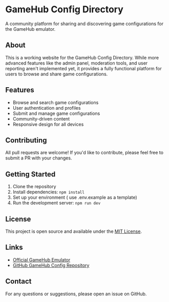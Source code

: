 # GameHub Config Directory

A community platform for sharing and discovering game configurations for the GameHub emulator.

## About

This is a working website for the GameHub Config Directory. While more advanced features like the admin panel, moderation tools, and user reporting aren't implemented yet, it provides a fully functional platform for users to browse and share game configurations.

## Features

- Browse and search game configurations
- User authentication and profiles
- Submit and manage game configurations
- Community-driven content
- Responsive design for all devices

## Contributing

All pull requests are welcome! If you'd like to contribute, please feel free to submit a PR with your changes.

## Getting Started

1. Clone the repository
2. Install dependencies: `npm install`
3. Set up your environment  ( use .env.example as a template)
4. Run the development server: `npm run dev`

## License

This project is open source and available under the [MIT License](LICENSE).

## Links

- [Official GameHub Emulator](https://gamehub.xiaoji.com/)
- [GitHub GameHub Config Repository](https://github.com/RedWilly/gamehub-config)

## Contact

For any questions or suggestions, please open an issue on GitHub.
